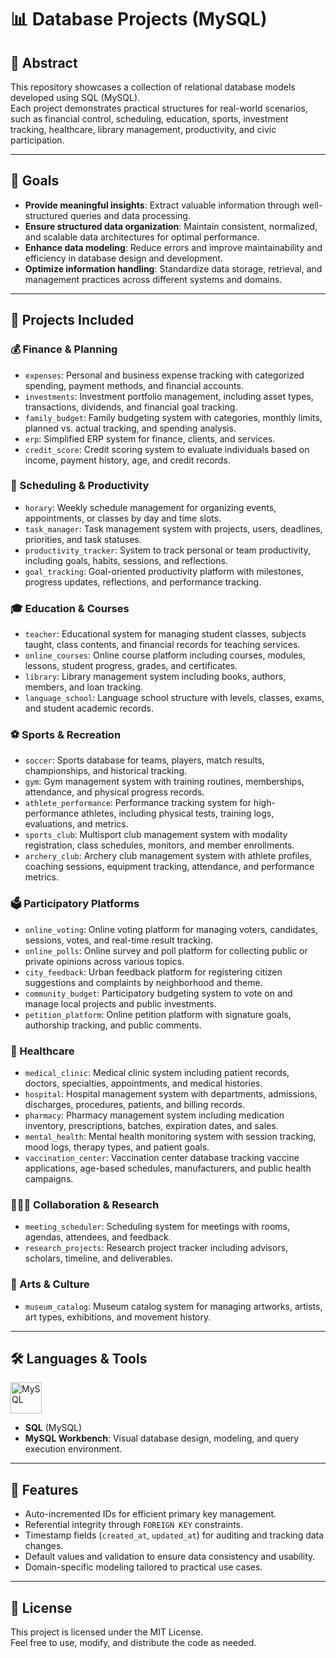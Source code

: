 # 📊 Database Projects (MySQL)

## 📌 Abstract
This repository showcases a collection of relational database models developed using SQL (MySQL).  
Each project demonstrates practical structures for real-world scenarios, such as financial control, scheduling, education, sports, investment tracking, healthcare, library management, productivity, and civic participation.

---

## 🎯 Goals
- **Provide meaningful insights**: Extract valuable information through well-structured queries and data processing.
- **Ensure structured data organization**: Maintain consistent, normalized, and scalable data architectures for optimal performance.
- **Enhance data modeling**: Reduce errors and improve maintainability and efficiency in database design and development.
- **Optimize information handling**: Standardize data storage, retrieval, and management practices across different systems and domains.

---

## 📁 Projects Included

### 💰 Finance & Planning
- `expenses`: Personal and business expense tracking with categorized spending, payment methods, and financial accounts.
- `investments`: Investment portfolio management, including asset types, transactions, dividends, and financial goal tracking.
- `family_budget`: Family budgeting system with categories, monthly limits, planned vs. actual tracking, and spending analysis.
- `erp`: Simplified ERP system for finance, clients, and services.
- `credit_score`: Credit scoring system to evaluate individuals based on income, payment history, age, and credit records.

### 📅 Scheduling & Productivity
- `horary`: Weekly schedule management for organizing events, appointments, or classes by day and time slots.
- `task_manager`: Task management system with projects, users, deadlines, priorities, and task statuses.
- `productivity_tracker`: System to track personal or team productivity, including goals, habits, sessions, and reflections.
- `goal_tracking`: Goal-oriented productivity platform with milestones, progress updates, reflections, and performance tracking.

### 🎓 Education & Courses
- `teacher`: Educational system for managing student classes, subjects taught, class contents, and financial records for teaching services.
- `online_courses`: Online course platform including courses, modules, lessons, student progress, grades, and certificates.
- `library`: Library management system including books, authors, members, and loan tracking.
- `language_school`: Language school structure with levels, classes, exams, and student academic records.

### ⚽ Sports & Recreation
- `soccer`: Sports database for teams, players, match results, championships, and historical tracking.
- `gym`: Gym management system with training routines, memberships, attendance, and physical progress records.
- `athlete_performance`: Performance tracking system for high-performance athletes, including physical tests, training logs, evaluations, and metrics.
- `sports_club`: Multisport club management system with modality registration, class schedules, monitors, and member enrollments.
- `archery_club`: Archery club management system with athlete profiles, coaching sessions, equipment tracking, attendance, and performance metrics.

### 🗳️ Participatory Platforms
- `online_voting`: Online voting platform for managing voters, candidates, sessions, votes, and real-time result tracking.
- `online_polls`: Online survey and poll platform for collecting public or private opinions across various topics.
- `city_feedback`: Urban feedback platform for registering citizen suggestions and complaints by neighborhood and theme.
- `community_budget`: Participatory budgeting system to vote on and manage local projects and public investments.
- `petition_platform`: Online petition platform with signature goals, authorship tracking, and public comments.

### 🏥 Healthcare
- `medical_clinic`: Medical clinic system including patient records, doctors, specialties, appointments, and medical histories.
- `hospital`: Hospital management system with departments, admissions, discharges, procedures, patients, and billing records.
- `pharmacy`: Pharmacy management system including medication inventory, prescriptions, batches, expiration dates, and sales.
- `mental_health`: Mental health monitoring system with session tracking, mood logs, therapy types, and patient goals.
- `vaccination_center`: Vaccination center database tracking vaccine applications, age-based schedules, manufacturers, and public health campaigns.

### 🧑‍🤝‍🧑 Collaboration & Research
- `meeting_scheduler`: Scheduling system for meetings with rooms, agendas, attendees, and feedback.
- `research_projects`: Research project tracker including advisors, scholars, timeline, and deliverables.

### 🎨 Arts & Culture
- `museum_catalog`: Museum catalog system for managing artworks, artists, art types, exhibitions, and movement history.

---

## 🛠️ Languages & Tools
<div style="display: inline_block">
  <img align="top" alt="MySQL" height="50" width="50" src="https://cdn.jsdelivr.net/gh/devicons/devicon/icons/mysql/mysql-original.svg" />
</div>

- **SQL** (MySQL)
- **MySQL Workbench**: Visual database design, modeling, and query execution environment.

---

## 🚀 Features
- Auto-incremented IDs for efficient primary key management.
- Referential integrity through `FOREIGN KEY` constraints.
- Timestamp fields (`created_at`, `updated_at`) for auditing and tracking data changes.
- Default values and validation to ensure data consistency and usability.
- Domain-specific modeling tailored to practical use cases.

---

## 📜 License
This project is licensed under the MIT License.  
Feel free to use, modify, and distribute the code as needed.